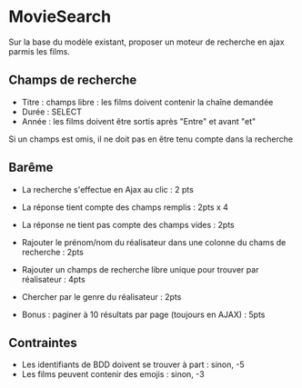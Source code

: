 MovieSearch
===========

Sur la base du modèle existant, proposer un moteur de recherche en ajax parmis les films.  

Champs de recherche
-------------------

- Titre : champs libre : les films doivent contenir la chaîne demandée  
- Durée : SELECT 
- Année : les films doivent être sortis après "Entre" et avant "et"

Si un champs est omis, il ne doit pas en être tenu compte dans la recherche


Barême
------
- La recherche s'effectue en Ajax au clic : 2 pts 
- La réponse tient compte des champs remplis : 2pts x 4
- La réponse ne tient pas compte des champs vides : 2pts
- Rajouter le prénom/nom du réalisateur dans une colonne du chams de recherche : 2pts
- Rajouter un champs de recherche libre unique pour trouver par réalisateur : 4pts
- Chercher par le genre du réalisateur : 2pts

- Bonus : paginer à 10 résultats par page (toujours en AJAX) : 5pts


Contraintes
-----------
- Les identifiants de BDD doivent se trouver à part : sinon, -5
- Les films peuvent contenir des emojis : sinon, -3
